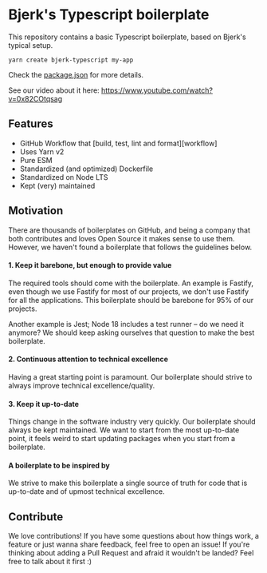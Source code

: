 # Bjerk's Typescript boilerplate

This repository contains a basic Typescript boilerplate, based on Bjerk's
typical setup.

```shell
yarn create bjerk-typescript my-app
```

Check the [package.json] for more details.

[package.json]:
  https://github.com/bjerkio/create-bjerk-typescript/blob/main/package.json
  
See our video about it here: https://www.youtube.com/watch?v=0x82COtqsag

## Features

- GitHub Workflow that [build, test, lint and format][workflow]
- Uses Yarn v2
- Pure ESM
- Standardized (and optimized) Dockerfile
- Standardized on Node LTS
- Kept (very) maintained

## Motivation

There are thousands of boilerplates on GitHub, and being a company that both
contributes and loves Open Source it makes sense to use them. However, we
haven't found a boilerplate that follows the guidelines below.

#### 1. Keep it barebone, but enough to provide value

The required tools should come with the boilerplate. An example is Fastify, even
though we use Fastify for most of our projects, we don't use Fastify for all the
applications. This boilerplate should be barebone for 95% of our projects.

Another example is Jest; Node 18 includes a test runner – do we need it anymore?
We should keep asking ourselves that question to make the best boilerplate.

#### 2. Continuous attention to technical excellence

Having a great starting point is paramount. Our boilerplate should strive to
always improve technical excellence/quality.

#### 3. Keep it up-to-date

Things change in the software industry very quickly. Our boilerplate should
always be kept maintained. We want to start from the most up-to-date point, it
feels weird to start updating packages when you start from a boilerplate.

#### A boilerplate to be inspired by

We strive to make this boilerplate a single source of truth for code that is
up-to-date and of upmost technical excellence.

## Contribute

We love contributions! If you have some questions about how things work, a
feature or just wanna share feedback, feel free to open an issue! If you're
thinking about adding a Pull Request and afraid it wouldn't be landed? Feel free
to talk about it first :)
